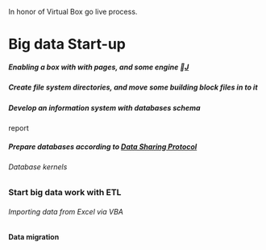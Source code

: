 In honor of Virtual Box go live process.
# Big data Start-up

##### Enabling a box with with pages, and some engine :paperclip:[J](https://github.com/WillaFan/iwishherokuappcom/blob/main/dropout.md)

##### Create file system directories, and move some building block files in to it

##### Develop an information system with databases schema
report
##### Prepare databases according to [Data Sharing Protocol](https://github.com/WillaFan/iwishherokuappcom/blob/main/Issues/Data%20Sharing%20Protocol.md)

###### Database kernels

### Start big data work with ETL

###### Importing data from Excel via VBA

#### Data migration
